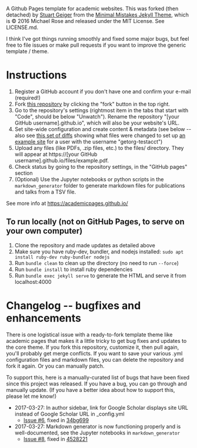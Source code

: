 A Github Pages template for academic websites. This was forked (then detached) by [Stuart Geiger](https://github.com/staeiou) from the [Minimal Mistakes Jekyll Theme](https://mmistakes.github.io/minimal-mistakes/), which is © 2016 Michael Rose and released under the MIT License. See LICENSE.md.

I think I've got things running smoothly and fixed some major bugs, but feel free to file issues or make pull requests if you want to improve the generic template / theme.

# Instructions

1. Register a GitHub account if you don't have one and confirm your e-mail (required!)
1. Fork [this repository](https://github.com/academicpages/academicpages.github.io) by clicking the "fork" button in the top right. 
1. Go to the repository's settings (rightmost item in the tabs that start with "Code", should be below "Unwatch"). Rename the repository "[your GitHub username].github.io", which will also be your website's URL.
1. Set site-wide configuration and create content & metadata (see below -- also see [this set of diffs](http://archive.is/3TPas) showing what files were changed to set up [an example site](https://getorg-testacct.github.io) for a user with the username "getorg-testacct")
1. Upload any files (like PDFs, .zip files, etc.) to the files/ directory. They will appear at https://[your GitHub username].github.io/files/example.pdf.  
1. Check status by going to the repository settings, in the "GitHub pages" section
1. (Optional) Use the Jupyter notebooks or python scripts in the `markdown_generator` folder to generate markdown files for publications and talks from a TSV file.

See more info at https://academicpages.github.io/

## To run locally (not on GitHub Pages, to serve on your own computer)
1. Clone the repository and made updates as detailed above
1. Make sure you have ruby-dev, bundler, and nodejs installed: `sudo apt install ruby-dev ruby-bundler nodejs`
1. Run `bundle clean` to clean up the directory (no need to run `--force`)
1. Run `bundle install` to install ruby dependencies
1. Run `bundle exec jekyll serve` to generate the HTML and serve it from localhost:4000

# Changelog -- bugfixes and enhancements

There is one logistical issue with a ready-to-fork template theme like academic pages that makes it a little tricky to get bug fixes and updates to the core theme. If you fork this repository, customize it, then pull again, you'll probably get merge conflicts. If you want to save your various .yml configuration files and markdown files, you can delete the repository and fork it again. Or you can manually patch. 

To support this, here is a manually-curated list of bugs that have been fixed since this project was released. If you have a bug, you can go through and manually update. (If you have a better idea about how to support this, please let me know!)

- 2017-03-27: In author sidebar, link for Google Scholar displays site URL instead of Google Scholar URL in _config.yml
  - [Issue #6](https://github.com/academicpages/academicpages.github.io/issues/6), fixed in [34bg699](https://github.com/academicpages/academicpages.github.io/commit/34bd6990aa335c40cdadc01b5561797860d5eaa6)
- 2017-03-27: Markdown generator is now functioning properly and is well-documented, see the Jupyter notebooks in `markdown_generator`
  - [Issue #8](https://github.com/academicpages/academicpages.github.io/issues/8), fixed in [4528221](https://github.com/academicpages/academicpages.github.io/commit/4528221629bb93508c6ed149b9035d75bb38b402)
